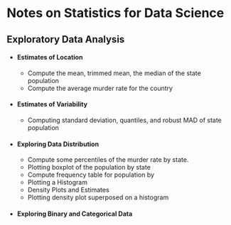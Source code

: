 # Notes on Statistics for Data Science

## Exploratory Data Analysis
- #### Estimates of Location
    - Compute the mean, trimmed mean, the median of the state 
population
    - Compute the average murder rate for the country
- #### Estimates of Variability
    - Computing standard deviation, quantiles, and robust MAD of state population
- #### Exploring Data Distribution
    - Compute some percentiles of the murder rate by state.
    - Plotting boxplot of the population by state
    - Compute frequency table for population by 
    - Plotting a Histogram
    - Density Plots and Estimates
    - Plotting density plot superposed on a histogram
- #### Exploring Binary and Categorical Data
